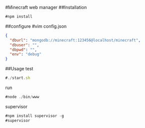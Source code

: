 #Minecraft web manager
##Installation
  ```js
  #npm install
  ```
##configure
  #vim config.json
  ```json
  {
  	"dburl": "mongodb://minecraft:123456@localhost/minecraft",
  	"dbuser": "",
  	"dbpwd": "",
  	"env": "debug"
  }
  ```
##Usage
  test
  ```js
  #./start.sh
  ```
  run
  ```js
  #node ./bin/www
  ```
  supervisor
  ```js
  #npm install supervisor -g
  #supervisor
  ```
